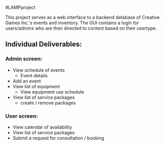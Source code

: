 #LAMPproject

This project serves as a web interface to a backend database of Creative Games Inc.'s events and inventory.
The GUI contains a login for users/admins who are then directed to content based on their usertype.


## Individual Deliverables:

### Admin screen:
* View schedule of events
  * Event details
* Add an event
* View list of equipment
  * View equipment use schedule
* View list of service packages
  * create / remove packages
  
### User screen:
* View calendar of availability
* View list of service packages
* Submit a request for consultation / booking

